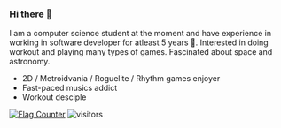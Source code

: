 ### Hi there 👋

<!--
**PanicP/PanicP** is a ✨ _special_ ✨ repository because its `README.md` (this file) appears on your GitHub profile.

Here are some ideas to get you started:

- 🔭 I’m currently working on ...
- 🌱 I’m currently learning ...
- 👯 I’m looking to collaborate on ...
- 🤔 I’m looking for help with ...
- 💬 Ask me about ...
- 📫 How to reach me: ...
- 😄 Pronouns: ...
- ⚡ Fun fact: ...
-->

I am a computer science student at the moment and have experience in working in software developer for atleast 5 years 🤔. Interested in doing workout and playing many types of games. Fascinated about space and astronomy.

- 2D / Metroidvania / Roguelite / Rhythm games enjoyer
- Fast-paced musics addict
- Workout desciple

<a href="https://info.flagcounter.com/TwF8"><img src="https://s11.flagcounter.com/count2/TwF8/bg_121212/txt_FFFCFC/border_FFFFFF/columns_8/maxflags_20/viewers_0/labels_1/pageviews_0/flags_0/percent_0/" alt="Flag Counter" border="0"></a>
![visitors](https://visitor-badge.glitch.me/badge?page_id=panicp.panicp&left_color=green&right_color=red)
